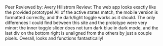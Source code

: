 
Peer Reviewed by: Avery Hillstrom
Review: The web app looks exactly like the provided prototype! All of the active states match, the mobile version is formatted correctly, and the dark/light toggle works as it should. The only differences I could find between this site and the prototype were very minor: the inner toggle slider does not turn dark blue in dark mode, and the last div on the bottom right is unaligned from the others by just a couple pixels. Overall, looks and functions fantastically! 
